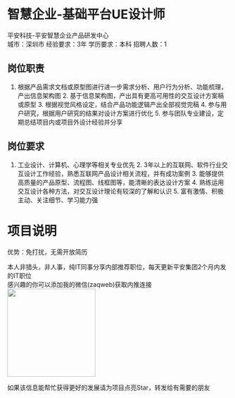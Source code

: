 # 智慧企业-基础平台UE设计师
平安科技-平安智慧企业产品研发中心  
城市：深圳市 经验要求：3年 学历要求：本科  招聘人数：1

## 岗位职责
1. 根据产品需求文档或原型图进行进一步需求分析、用户行为分析、功能梳理，产出信息架构图
   2. 基于信息架构图，产出具有更高可用性的交互设计方案稿或原型
   3. 根据视觉风格设定，结合产品功能逻辑产出全部视觉完稿
   4. 参与用户研究，根据用户研究的结果对设计方案进行优化
   5. 参与团队专业建设，定期总结项目内或项目外设计经验并分享

## 岗位要求
1. 工业设计、计算机、心理学等相关专业优先
   2. 3年以上的互联网、软件行业交互设计工作经验，熟悉互联网产品设计相关流程，并有成功案例
   3. 能够提供高质量的产品原型、流程图、线框图等，能清晰的表达设计方案
   4. 熟练运用交互设计各种方法，对交互设计理论有较深的了解和认识
   5. 富有激情、积极主动、关注细节、学习能力强

# 项目说明

优势：免打扰，无需开放简历

本人非猎头，非人事，纯IT同事分享内部推荐职位，每天更新平安集团2个月内发的IT职位  
感兴趣的你可以添加我的微信(zaqweb)获取内推连接  
<img src="https://github.com/zaqweb/PA-IT-JOBS/blob/master/WechatICode.jpeg"  height="200" width="200">

如果该信息能帮忙获得更好的发展请为项目点亮Star，转发给有需要的朋友




